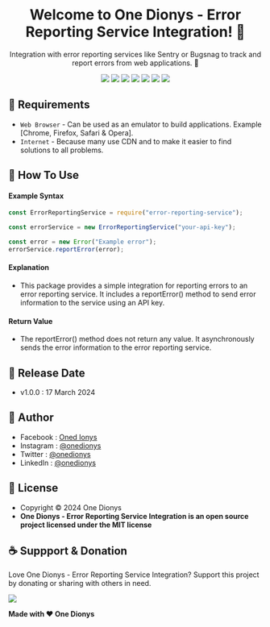<h1 align="center">Welcome to One Dionys - Error Reporting Service Integration! 👋 </h1>

<p align="center">Integration with error reporting services like Sentry or Bugsnag to track and report errors from web applications. 💖 </p>

<p align="center">
<img src="https://img.shields.io/github/contributors/onedionys/onedionys-error-reporting-service-integration?style=flat-square">
<img src="https://img.shields.io/github/issues/onedionys/onedionys-error-reporting-service-integration?style=flat-square">
<img src="https://img.shields.io/github/stars/onedionys/onedionys-error-reporting-service-integration?style=flat-square"> 
<img src="https://img.shields.io/github/forks/onedionys/onedionys-error-reporting-service-integration?style=flat-square">
<img src="https://img.shields.io/github/last-commit/onedionys/onedionys-error-reporting-service-integration.svg?style=flat-square">
<img src="https://img.shields.io/github/languages/code-size/onedionys/onedionys-error-reporting-service-integration?style=flat-square">
<img src="https://img.shields.io/github/license/onedionys/onedionys-error-reporting-service-integration?style=flat-square">
</p>

## 💾 Requirements

* `Web Browser` - Can be used as an emulator to build applications. Example [Chrome, Firefox, Safari & Opera].
* `Internet` - Because many use CDN and to make it easier to find solutions to all problems.

## 🎯 How To Use

#### Example Syntax

```javascript
const ErrorReportingService = require("error-reporting-service");

const errorService = new ErrorReportingService("your-api-key");

const error = new Error("Example error");
errorService.reportError(error);
```

#### Explanation

* This package provides a simple integration for reporting errors to an error reporting service. It includes a reportError() method to send error information to the service using an API key.

#### Return Value

* The reportError() method does not return any value. It asynchronously sends the error information to the error reporting service.

## 📆 Release Date

* v1.0.0 : 17 March 2024

## 🧑 Author

* Facebook : <a href="https://www.facebook.com/theonedionys"> Oned Ionys</a>
* Instagram : <a href="https://www.instagram.com/onedionys/"> @onedionys</a>
* Twitter : <a href="https://twitter.com/onedionys"> @onedionys</a>
* LinkedIn :  <a href="https://www.linkedin.com/in/onedionys/"> @onedionys</a>

## 📝 License

* Copyright © 2024 One Dionys
* **One Dionys - Error Reporting Service Integration is an open source project licensed under the MIT license**

## ☕️ Suppport & Donation

Love One Dionys - Error Reporting Service Integration? Support this project by donating or sharing with others in need.

<a href="https://www.buymeacoffee.com/onedionys"><img src="https://img.shields.io/badge/Buy_Me_A_Coffee-FFDD00?style=for-the-badge&logo=buy-me-a-coffee&logoColor=black"/> </a>

**Made with ❤️ One Dionys**
